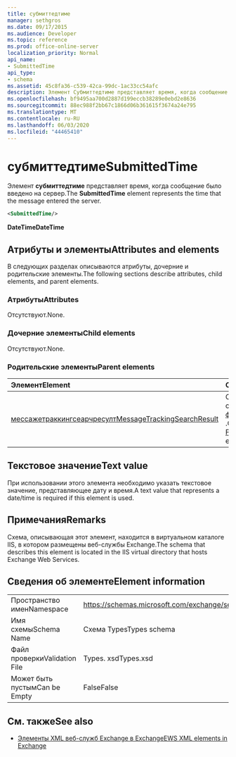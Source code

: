 ```yaml
---
title: субмиттедтиме
manager: sethgros
ms.date: 09/17/2015
ms.audience: Developer
ms.topic: reference
ms.prod: office-online-server
localization_priority: Normal
api_name:
- SubmittedTime
api_type:
- schema
ms.assetid: 45c8fa36-c539-42ca-99dc-1ac33cc54afc
description: Элемент Субмиттедтиме представляет время, когда сообщение было введено на сервер.
ms.openlocfilehash: bf9495aa700d2887d199eccb38289e0ebd2e8636
ms.sourcegitcommit: 88ec988f2bb67c1866d06b361615f3674a24e795
ms.translationtype: MT
ms.contentlocale: ru-RU
ms.lasthandoff: 06/03/2020
ms.locfileid: "44465410"
---
```

# <a name="submittedtime"></a><span data-ttu-id="1d615-103">субмиттедтиме</span><span class="sxs-lookup"><span data-stu-id="1d615-103">SubmittedTime</span></span>

<span data-ttu-id="1d615-104">Элемент **субмиттедтиме** представляет время, когда сообщение было введено на сервер.</span><span class="sxs-lookup"><span data-stu-id="1d615-104">The **SubmittedTime** element represents the time that the message entered the server.</span></span> 
  
```XML
<SubmittedTime/>
```

 <span data-ttu-id="1d615-105">**DateTime**</span><span class="sxs-lookup"><span data-stu-id="1d615-105">**DateTime**</span></span>
## <a name="attributes-and-elements"></a><span data-ttu-id="1d615-106">Атрибуты и элементы</span><span class="sxs-lookup"><span data-stu-id="1d615-106">Attributes and elements</span></span>

<span data-ttu-id="1d615-107">В следующих разделах описываются атрибуты, дочерние и родительские элементы.</span><span class="sxs-lookup"><span data-stu-id="1d615-107">The following sections describe attributes, child elements, and parent elements.</span></span>
  
### <a name="attributes"></a><span data-ttu-id="1d615-108">Атрибуты</span><span class="sxs-lookup"><span data-stu-id="1d615-108">Attributes</span></span>

<span data-ttu-id="1d615-109">Отсутствуют.</span><span class="sxs-lookup"><span data-stu-id="1d615-109">None.</span></span>
  
### <a name="child-elements"></a><span data-ttu-id="1d615-110">Дочерние элементы</span><span class="sxs-lookup"><span data-stu-id="1d615-110">Child elements</span></span>

<span data-ttu-id="1d615-111">Отсутствуют.</span><span class="sxs-lookup"><span data-stu-id="1d615-111">None.</span></span>
  
### <a name="parent-elements"></a><span data-ttu-id="1d615-112">Родительские элементы</span><span class="sxs-lookup"><span data-stu-id="1d615-112">Parent elements</span></span>

|<span data-ttu-id="1d615-113">**Элемент**</span><span class="sxs-lookup"><span data-stu-id="1d615-113">**Element**</span></span>|<span data-ttu-id="1d615-114">**Описание**</span><span class="sxs-lookup"><span data-stu-id="1d615-114">**Description**</span></span>|
|:-----|:-----|
|[<span data-ttu-id="1d615-115">мессажетраккингсеарчресулт</span><span class="sxs-lookup"><span data-stu-id="1d615-115">MessageTrackingSearchResult</span></span>](messagetrackingsearchresult.md) <br/> |<span data-ttu-id="1d615-116">Содержит один результат одного сообщения для элемента [финдмессажетраккингрепортреспонсе](findmessagetrackingreportresponse.md) .</span><span class="sxs-lookup"><span data-stu-id="1d615-116">Contains a single message result for a [FindMessageTrackingReportResponse](findmessagetrackingreportresponse.md) element.</span></span>  <br/> |
   
## <a name="text-value"></a><span data-ttu-id="1d615-117">Текстовое значение</span><span class="sxs-lookup"><span data-stu-id="1d615-117">Text value</span></span>

 <span data-ttu-id="1d615-118">При использовании этого элемента необходимо указать текстовое значение, представляющее дату и время.</span><span class="sxs-lookup"><span data-stu-id="1d615-118">A text value that represents a date/time is required if this element is used.</span></span> 
  
## <a name="remarks"></a><span data-ttu-id="1d615-119">Примечания</span><span class="sxs-lookup"><span data-stu-id="1d615-119">Remarks</span></span>

<span data-ttu-id="1d615-120">Схема, описывающая этот элемент, находится в виртуальном каталоге IIS, в котором размещены веб-службы Exchange.</span><span class="sxs-lookup"><span data-stu-id="1d615-120">The schema that describes this element is located in the IIS virtual directory that hosts Exchange Web Services.</span></span>
  
## <a name="element-information"></a><span data-ttu-id="1d615-121">Сведения об элементе</span><span class="sxs-lookup"><span data-stu-id="1d615-121">Element information</span></span>

|||
|:-----|:-----|
|<span data-ttu-id="1d615-122">Пространство имен</span><span class="sxs-lookup"><span data-stu-id="1d615-122">Namespace</span></span>  <br/> |https://schemas.microsoft.com/exchange/services/2006/types  <br/> |
|<span data-ttu-id="1d615-123">Имя схемы</span><span class="sxs-lookup"><span data-stu-id="1d615-123">Schema Name</span></span>  <br/> |<span data-ttu-id="1d615-124">Схема Types</span><span class="sxs-lookup"><span data-stu-id="1d615-124">Types schema</span></span>  <br/> |
|<span data-ttu-id="1d615-125">Файл проверки</span><span class="sxs-lookup"><span data-stu-id="1d615-125">Validation File</span></span>  <br/> |<span data-ttu-id="1d615-126">Types. xsd</span><span class="sxs-lookup"><span data-stu-id="1d615-126">Types.xsd</span></span>  <br/> |
|<span data-ttu-id="1d615-127">Может быть пустым</span><span class="sxs-lookup"><span data-stu-id="1d615-127">Can be Empty</span></span>  <br/> |<span data-ttu-id="1d615-128">False</span><span class="sxs-lookup"><span data-stu-id="1d615-128">False</span></span>  <br/> |
   
## <a name="see-also"></a><span data-ttu-id="1d615-129">См. также</span><span class="sxs-lookup"><span data-stu-id="1d615-129">See also</span></span>



- [<span data-ttu-id="1d615-130">Элементы XML веб-служб Exchange в Exchange</span><span class="sxs-lookup"><span data-stu-id="1d615-130">EWS XML elements in Exchange</span></span>](ews-xml-elements-in-exchange.md)

